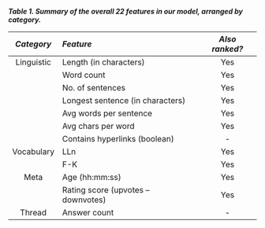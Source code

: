 

***Table 1. Summary of the overall 22 features in our model, arranged by category.***

| *Category* | *Feature*                             | *Also ranked?* |
|:----------:|:--------------------------------------|:--------------:|
| Linguistic | Length (in characters)                |      Yes       |
|            | Word count                            |      Yes       |
|            | No. of sentences                      |      Yes       |
|            | Longest sentence (in characters)      |      Yes       |
|            | Avg words per sentence                |      Yes       |
|            | Avg chars per word                    |      Yes       |
|            | Contains hyperlinks (boolean)         |       -        |
| Vocabulary | LLn                                   |      Yes       |
|            | F-K                                   |      Yes       |
|    Meta    | Age (hh:mm:ss)                        |      Yes       |
|            | Rating score (upvotes – downvotes)    |      Yes       |
|   Thread   | Answer count                          |       -        |
